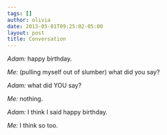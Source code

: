 ```yaml
---
tags: []
author: olivia
date: 2013-05-01T09:25:02-05:00
layout: post
title: Conversation
---
```


_Adam:_ happy birthday.

_Me:_ (pulling myself out of slumber) what did you say?

_Adam:_ what did YOU say?

_Me:_ nothing.

_Adam:_ I think I said happy birthday.

_Me:_ I think so too.
